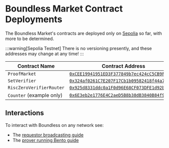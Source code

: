 # Boundless Market Contract Deployments

The Boundless Market's contracts are deployed only on [Sepolia](#sepolia) so far, with more to be determined.

:::warning[Sepolia Testnet]
There is no versioning presently, and these addresses may change at any time!
:::

| Contract Name            | Contract Address                                                                                                                |
| ------------------------ | ------------------------------------------------------------------------------------------------------------------------------- |
| `ProofMarket`            | [`0xCEE19941951ED3F377849b7ec424cC5CB9F95A89`](https://sepolia.etherscan.io/address/0xCEE19941951ED3F377849b7ec424cC5CB9F95A89) |
| `SetVerifier`            | [`0x324af0261C7E207F17Cb1b09582418f44a77c3eE`](https://sepolia.etherscan.io/address/0x324af0261C7E207F17Cb1b09582418f44a77c3eE) |
| `RiscZeroVerifierRouter` | [`0x925d8331ddc0a1F0d96E68CF073DFE1d92b69187`](https://sepolia.etherscan.io/address/0x925d8331ddc0a1F0d96E68CF073DFE1d92b69187) |
| `Counter` (example only) | [`0x6E3eb2e1776E4C2aeD5B8b38dB3840B84f9BE09e`](https://sepolia.etherscan.io/address/0x6E3eb2e1776E4C2aeD5B8b38dB3840B84f9BE09e) |

## Interactions

To interact with Boundless on any network see:

- The [requestor broadcasting guide](../requestor-manual/broadcasting#public-networks)
- The [prover running Bento guide](../prover-manual/bento/running)
